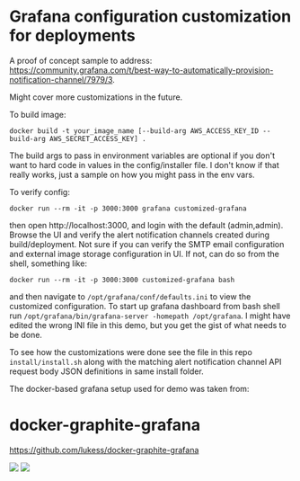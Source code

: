 # Grafana configuration customization for deployments

A proof of concept sample to address: https://community.grafana.com/t/best-way-to-automatically-provision-notification-channel/7979/3.

Might cover more customizations in the future.

To build image:

`docker build -t your_image_name [--build-arg AWS_ACCESS_KEY_ID --build-arg AWS_SECRET_ACCESS_KEY] .`

The build args to pass in environment variables are optional if you don't want to hard code in values in the config/installer file. I don't know if that really works, just a sample on how you might pass in the env vars.

To verify config:

`docker run --rm -it -p 3000:3000 grafana customized-grafana`

then open http://localhost:3000, and login with the default (admin,admin). Browse the UI and verify the alert notification channels created during build/deployment. Not sure if you can verify the SMTP email configuration and external image storage configuration in UI. If not, can do so from the shell, something like:

`docker run --rm -it -p 3000:3000 customized-grafana bash`

and then navigate to `/opt/grafana/conf/defaults.ini` to view the customized configuration. To start up grafana dashboard from bash shell run `/opt/grafana/bin/grafana-server -homepath /opt/grafana`. I might have edited the wrong INI file in this demo, but you get the gist of what needs to be done.

To see how the customizations were done see the file in this repo `install/install.sh` along with the matching alert notification channel API request body JSON definitions in same install folder.

The docker-based grafana setup used for demo was taken from:

# docker-graphite-grafana

https://github.com/lukess/docker-graphite-grafana

[![](https://images.microbadger.com/badges/image/lukess/docker-graphite-grafana.svg)](http://microbadger.com/images/lukess/docker-graphite-grafana "Get your own image badge on microbadger.com")
[![](https://images.microbadger.com/badges/version/lukess/docker-graphite-grafana.svg)](http://microbadger.com/images/lukess/docker-graphite-grafana "Get your own version badge on microbadger.com")
